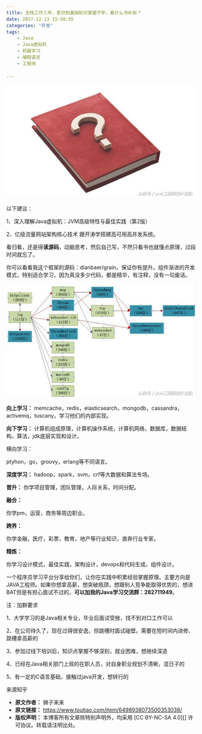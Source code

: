 ```yaml
---
title: 全栈工作三年，意识到基础知识掌握不牢，看什么书补拙？
date: 2017-12-13 15:58:55
categories: "开发"
tags:
	- Java
	- Java虚拟机
	- 机器学习
	- 编程语言
	- 工程师

---
```


![全栈工作三年，意识到基础知识掌握不牢，看什么书补拙？][IIF6-Z2ZU-BZUB.jpg]

以下建议：

1、深入理解Java虚拟机：JVM高级特性与最佳实践（第2版）

2、亿级流量网站架构核心技术 跟开涛学搭建高可用高并发系统。

看归看，还是得**读源码**，动脑思考，然后自己写，不然只看书也就懂点原理，过段时间就忘了。

你可以看看我这个框架的源码：dianbaer/grain，保证你有提升。组件渐进的开发模式，特别适合学习，因为真没多少代码，都是精华，有注释，没有一句废话。

![全栈工作三年，意识到基础知识掌握不牢，看什么书补拙？][RUMZ-FQQY-MVEI.jpg]

**向上学习：**
memcache，redis，elasticsearch，mongodb，cassandra，activemq，tuscany，学习他们的内部实现。


**向下学习：**
计算机组成原理，计算机操作系统，计算机网络，数据库，数据结构，算法，jdk底层实现和设计。

横向学习：

ptyhon，go，groovy，erlang等不同语言。

**深度学习：**
hadoop，spark，svm，crf等大数据和算法专场。

**晋升：**
你学项目管理，团队管理，人际关系，时间分配。

**融合：**

你学pm，运营，商务等周边职业。

**跨界：**

你学金融，医疗，彩票，教育，地产等行业知识，直奔行业专家。

**精炼：**

你学习设计模式，最佳实践，架构设计，devops和代码生成，组件设计。

一个程序员学习平台分享给你们，让你在实践中积累经验掌握原理。主要方向是JAVA工程师。如果你想拿高薪，想突破瓶颈，想跟别人竞争能取得优势的，想进BAT但是有担心面试不过的，**可以加我的Java学习交流群：282711949**。

注：加群要求

1、大学学习的是Java相关专业，毕业后面试受挫，找不到对口工作可以

2、在公司待久了，现在过得很安逸，但跳槽时面试碰壁。需要在短时间内进修、跳槽拿高薪的

3、参加过线下培训后，知识点掌握不够深刻，就业困难，想继续深造

4、已经在Java相关部门上班的在职人员，对自身职业规划不清晰，混日子的

5、有一定的C语言基础，接触过java开发，想转行的

来源知乎


[IIF6-Z2ZU-BZUB.jpg]: static/resources/crawler/IIF6-Z2ZU-BZUB.jpg
[RUMZ-FQQY-MVEI.jpg]: static/resources/crawler/RUMZ-FQQY-MVEI.jpg
 *  **原文作者：** 狮子来来
 *  **原文链接：** https://www.toutiao.com/item/6498938073500353038/
 *  **版权声明：** 本博客所有文章除特别声明外，均采用 [CC BY-NC-SA 4.0][] 许可协议。转载请注明出处。
